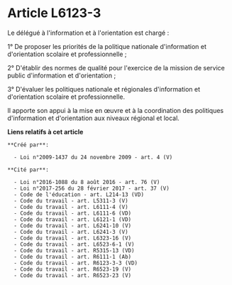 # Article L6123-3

Le délégué à l'information et à l'orientation est chargé :

1° De proposer les priorités de la politique nationale d'information et d'orientation scolaire et professionnelle ;

2° D'établir des normes de qualité pour l'exercice de la mission de service public d'information et d'orientation ;

3° D'évaluer les politiques nationale et régionales d'information et d'orientation scolaire et professionnelle.

Il apporte son appui à la mise en œuvre et à la coordination des politiques d'information et d'orientation aux niveaux
régional et local.

**Liens relatifs à cet article**

	**Créé par**:

	  - Loi n°2009-1437 du 24 novembre 2009 - art. 4 (V)

	**Cité par**:

	  - Loi n°2016-1088 du 8 août 2016 - art. 76 (V)
	  - Loi n°2017-256 du 28 février 2017 - art. 37 (V)
	  - Code de l'éducation - art. L214-13 (VD)
	  - Code du travail - art. L5311-3 (V)
	  - Code du travail - art. L6111-4 (V)
	  - Code du travail - art. L6111-6 (VD)
	  - Code du travail - art. L6121-1 (VD)
	  - Code du travail - art. L6241-10 (V)
	  - Code du travail - art. L6241-3 (V)
	  - Code du travail - art. L6323-16 (V)
	  - Code du travail - art. L6523-6-1 (V)
	  - Code du travail - art. R5315-13 (VD)
	  - Code du travail - art. R6111-1 (Ab)
	  - Code du travail - art. R6123-3-3 (VD)
	  - Code du travail - art. R6523-19 (V)
	  - Code du travail - art. R6523-23 (V)
